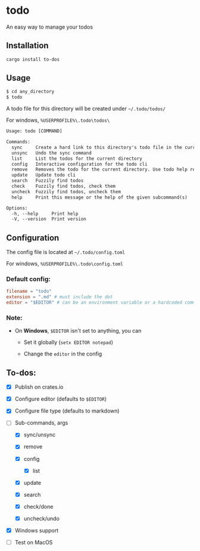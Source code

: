 # todo

An easy way to manage your todos

## Installation

```bash
cargo install to-dos
```

## Usage

```bash
$ cd any_directory
$ todo
```

A todo file for this directory will be created under `~/.todo/todos/`

For windows, `%USERPROFILE%\.todo\todos\`


```txt
Usage: todo [COMMAND]

Commands:
  sync     Create a hard link to this directory's todo file in the current directory
  unsync   Undo the sync command
  list     List the todos for the current directory
  config   Interactive configuration for the todo cli
  remove   Removes the todo for the current directory. Use todo help remove for other options
  update   Update todo cli
  search   Fuzzily find todos
  check    Fuzzily find todos, check them
  uncheck  Fuzzily find todos, uncheck them
  help     Print this message or the help of the given subcommand(s)

Options:
  -h, --help     Print help
  -V, --version  Print version
```

## Configuration

The config file is located at `~/.todo/config.toml`

For windows, `%USERPROFILE%\.todo\config.toml`

### Default config:

```toml
filename = "todo"
extension = ".md" # must include the dot
editor = "$EDITOR" # can be an environment variable or a hardcoded command
```

### Note: 

- On **Windows**, `$EDITOR` isn't set to anything, you can
    
    - Set it globally (`setx EDITOR notepad`)

    - Change the `editor` in the config

## To-dos:

- [x] Publish on crates.io

- [x] Configure editor (defaults to `$EDITOR`)

- [x] Configure file type (defaults to markdown)

- [ ] Sub-commands, args

    - [x] sync/unsync

    - [x] remove

    - [x] config

      - [x] list

    - [x] update

    - [x] search

    - [x] check/done

    - [x] uncheck/undo

- [x] Windows support

- [ ] Test on MacOS

